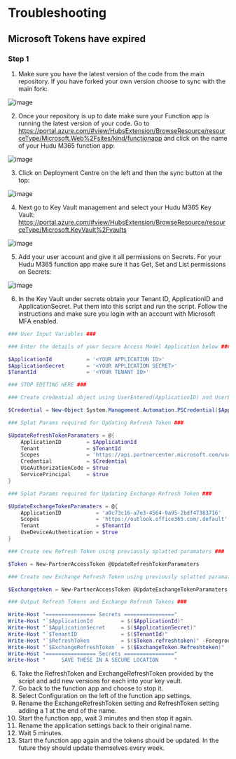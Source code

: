 # Troubleshooting

## Microsoft Tokens have expired

### Step 1
1. Make sure you have the latest version of the code from the main repository. If you have forked your own version choose to sync with the main fork:

![image](https://user-images.githubusercontent.com/79275328/204080193-4983da88-6a25-4801-b756-63c6900bf4d5.png)

2. Once your repository is up to date make sure your Function app is running the latest version of your code. Go to https://portal.azure.com/#view/HubsExtension/BrowseResource/resourceType/Microsoft.Web%2Fsites/kind/functionapp and click on the name of your Hudu M365 function app:

![image](https://user-images.githubusercontent.com/79275328/204080687-16bd5dfe-167e-4a27-b517-2be9ec9da577.png)

3. Click on Deployment Centre on the left and then the sync button at the top:

![image](https://user-images.githubusercontent.com/79275328/204080657-0ff0960d-7636-4da9-82c0-e52f250e79e1.png)

4. Next go to Key Vault management and select your Hudu M365 Key Vault: https://portal.azure.com/#view/HubsExtension/BrowseResource/resourceType/Microsoft.KeyVault%2Fvaults

![image](https://user-images.githubusercontent.com/79275328/204080719-4aa52a66-977d-4109-ad49-b5e30acfc3cc.png)

5. Add your user account and give it all permissions on Secrets. For your Hudu M365 function app make sure it has Get, Set and List permissions on Secrets:

![image](https://user-images.githubusercontent.com/79275328/204080842-33f27fb2-deb7-48a2-bd2f-f8bcd8449d1f.png)

6. In the Key Vault under secrets obtain your Tenant ID, ApplicationID and ApplicationSecret. Put them into this script and run the script. Follow the instructions and make sure you login with an account with Microsoft MFA enabled.

```PowerShell
### User Input Variables ###

### Enter the details of your Secure Access Model Application below ###

$ApplicationId           = '<YOUR APPLICATION ID>'
$ApplicationSecret       = '<YOUR APPLICATION SECRET>'
$TenantId                = '<YOUR TENANT ID>'

### STOP EDITING HERE ###

### Create credential object using UserEntered(ApplicationID) and UserEntered(ApplicationSecret) ###

$Credential = New-Object System.Management.Automation.PSCredential($ApplicationId, ($ApplicationSecret | ConvertTo-SecureString -AsPlainText -Force))

### Splat Params required for Updating Refresh Token ###

$UpdateRefreshTokenParamaters = @{
    ApplicationID        = $ApplicationId
    Tenant               = $TenantId
    Scopes               = 'https://api.partnercenter.microsoft.com/user_impersonation'
    Credential           = $Credential
    UseAuthorizationCode = $true
    ServicePrincipal     = $true
}

### Splat Params required for Updating Exchange Refresh Token ###

$UpdateExchangeTokenParamaters = @{
    ApplicationID           = 'a0c73c16-a7e3-4564-9a95-2bdf47383716'
    Scopes                  = 'https://outlook.office365.com/.default'
    Tenant                  = $TenantId
    UseDeviceAuthentication = $true
}

### Create new Refresh Token using previously splatted paramaters ###

$Token = New-PartnerAccessToken @UpdateRefreshTokenParamaters

### Create new Exchange Refresh Token using previously splatted paramaters ###

$Exchangetoken = New-PartnerAccessToken @UpdateExchangeTokenParamaters

### Output Refresh Tokens and Exchange Refresh Tokens ###

Write-Host "================ Secrets ================"
Write-Host "`$ApplicationId         = $($ApplicationId)"
Write-Host "`$ApplicationSecret     = $($ApplicationSecret)"
Write-Host "`$TenantID              = $($TenantId)"
Write-Host "`$RefreshToken          = $($Token.refreshtoken)" -ForegroundColor Blue
Write-Host "`$ExchangeRefreshToken  = $($ExchangeToken.Refreshtoken)" -ForegroundColor Green
Write-Host "================ Secrets ================"
Write-Host "     SAVE THESE IN A SECURE LOCATION     "
```

6. Take the RefreshToken and ExchangeRefreshToken provided by the script and add new versions for each into your key vault.
7. Go back to the function app and choose to stop it.
8. Select Configuration on the left of the function app settings.
9. Rename the ExchangeRefreshToken setting and RefreshToken setting adding a 1 at the end of the name.
10. Start the function app, wait 3 minutes and then stop it again.
11. Rename the application settings back to their original name.
12. Wait 5 minutes.
13. Start the function app again and the tokens should be updated. In the future they should update themselves every week.

